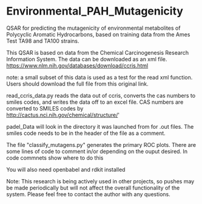 # Environmental_PAH_Mutagenicity  

QSAR for predicting the mutagenicity of environmental metabolites of Polycyclic Aromatic Hydrocarbons, based on training data from the Ames Test TA98 and TA100 strains.

This QSAR is based on data from the Chemical Carcinogenesis Research Information System. The data can be downloaded as an xml file. 
https://www.nlm.nih.gov/databases/download/ccris.html

note: a small subset of this data is used as a test for the read xml function. Users should download the full file from this original link. 

read_ccris_data.py reads the data out of ccris, converts the cas numbers to smiles codes, and writes the data off to an excel file. CAS numbers are converted to SMILES codes by http://cactus.nci.nih.gov/chemical/structure/'

padel_Data will look in the directory it was launched from for .out files. The smiles code needs to be in the header of the file as a comment. 

The file "classify_mutagens.py" generates the primary ROC plots. There are some lines of code to comment in/or depending on the ouput desired. In code commnets show where to do this

You will also need openbabel and rdkit installed

Note: This research is being actively used in other projects, so pushes may be made periodically but will not affect the overall functionality of the system. Please feel free to contact the author with any questions.

